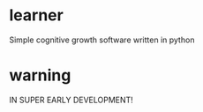 # learner
Simple cognitive growth software written in python

# warning
IN SUPER EARLY DEVELOPMENT!
